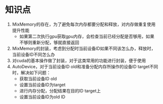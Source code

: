 # 知识点
1. MixMemory的存在，为了避免每次内存都要分配和释放，对内存做重复使用提升性能
    - 如果第二次执行gpu获取gpu内存，会检查当前已经分配是否够用，如果不够则重新分配，够就直接返回
2. MixMemory的封装，考虑到分配时当前设备ID如果不同该怎么办，释放时，当前设备ID不同怎么办
3. 对cuda的基本操作做了封装，对于这类常用的功能进行封装，便于使用
4. AutoDevice，对于当前设备ID old和准备分配内存所操作的设备ID target不同时，解决如下问题：
    - 获取当前设备ID old
    - 设置当前设备ID为target
    - 进行内存分配，分配结果在目的ID target上
    - 设置当前设备ID为old ID